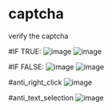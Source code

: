 # captcha
verify the captcha

#IF TRUE:
![image](https://user-images.githubusercontent.com/76125731/124398957-23402e00-dd21-11eb-9772-4d10e53d92c2.png)
![image](https://user-images.githubusercontent.com/76125731/124398965-2d622c80-dd21-11eb-8e14-d535a6e22493.png)

#IF FALSE:
![image](https://user-images.githubusercontent.com/76125731/124398972-39e68500-dd21-11eb-9317-cd9a7a54ed54.png)
![image](https://user-images.githubusercontent.com/76125731/124398975-3e12a280-dd21-11eb-9452-8647038f4e56.png)

#anti_right_click
![image](https://user-images.githubusercontent.com/76125731/124399021-89c54c00-dd21-11eb-87a0-9624b0b49742.png)

#anti_text_selection
![image](https://user-images.githubusercontent.com/76125731/124399037-9d70b280-dd21-11eb-9fe9-06f5cbba36f8.png)


